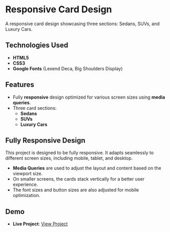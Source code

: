 # Responsive Card Design

A responsive card design showcasing three sections: Sedans, SUVs, and Luxury Cars.

## Technologies Used

- **HTML5**
- **CSS3**
- **Google Fonts** (Lexend Deca, Big Shoulders Display)

## Features

- Fully **responsive** design optimized for various screen sizes using **media queries**.
- Three card sections:
  - **Sedans**
  - **SUVs**
  - **Luxury Cars**

## Fully Responsive Design

This project is designed to be fully responsive. It adapts seamlessly to different screen sizes, including mobile, tablet, and desktop. 

- **Media Queries** are used to adjust the layout and content based on the viewport size. 
- On smaller screens, the cards stack vertically for a better user experience.
- The font sizes and button sizes are also adjusted for mobile optimization.

## Demo
- **Live Project**: [View Project](https://responsive-design-developerdj.netlify.app/)


